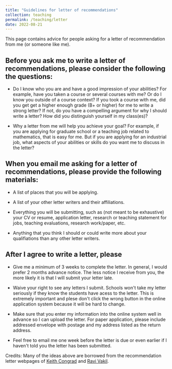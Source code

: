 ```yaml
---
title: "Guidelines for letter of recommendations"
collection: teaching
permalink: /teaching/letter
date: 2022-08-21
---
```


This page contains advice for people asking for a letter of recommendation from me (or someone like me). 

## Before you ask me to write a letter of recommendations, please consider the following the questions:

* Do I know who you are and have a good impression of your abilities? For example, have you taken a course or several courses with me? Or do I know you outside of a course context? If you took a course with me, did you get get a higher enough grade (B+ or higher) for me to write a strong letter? If not, do you have a compelling argument for why I should write a letter? How did you distinguish yourself in my class(es)?

* Why a letter from me will help you achieve your goal? For example, if you are applying for graduate school or a teaching job related to mathematics, that is easy for me. But if you are applying for an industrial job, what aspects of your abilities or skills do you want me to discuss in the letter?

## When you email me asking for a letter of recommendations, please provide the following materials:

* A list of places that you will be applying.

* A list of your other letter writers and their affiliations. 

* Everything you will be submitting, such as (not meant to be exhaustive) your CV or resume, application letter, research or teaching statement for jobs, teaching evaluations, research work/paper, etc.

* Anything that you think I should or could write more about your qualifiations than any other letter writers.

## After I agree to write a letter, please

* Give me a minimum of 3 weeks to complete the letter. In general, I would prefer 2 months advance notice. The less notice I receive from you, the more likely it is that I will submit your letter late.

* Waive your right to see any letters I submit. Schools won't take my letter seriously if they know the students have acess to the letter. This is extremely important and plese don't click the wrong button in the online application system because it will be hard to change.

* Make sure that you enter my information into the online system well in advance so I can upload the letter. For paper application, please include addressed envelope with postage and my address listed as the return address. 

* Feel free to email me one week before the letter is due or even earlier if I haven't told you the letter has been submitted.

Credits: Many of the ideas above are borrowed from the recommendation letter webpages of [Keith Congrad](https://kconrad.math.uconn.edu/letterwriting/) and [Ravi Vakil](http://math.stanford.edu/~vakil/recommendations.html).


